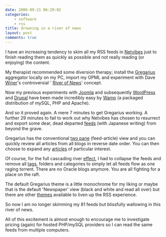 ```yaml
---
date: 2006-09-21 06:29:02
categories:
    - software
    - rss
title: drowning in a river of news
layout: post
comments: true
---
```

I have an increasing tendency to skim all my RSS feeds in
[Netvibes](http://www.nbrightside.com/blog/2006/05/25/good-vibes-from-netvibes/)
just to finish reading them as quickly as possible and not really reading (or
enjoying) the content.

My therapist recommended some diversion therapy; install the
[Gregarius](http://gregarius.net/) aggregator locally on my PC, import
my OPML and experiment with Dave
[Winer](http://scripting.wordpress.com/)'s controversial '
[River of News](http://www.reallysimplesyndication.com/riverOfNews)' concept.

Now my previous experiments with
[Joomla](http://www.nbrightside.com/blog/2006/01/31/finally-succumbed/)
and subsequently [WordPress](http://wordpress.org/) and
[Drupal](http://drupal.org/) have been made incredibly easy by
[Wamp](http://www.wampserver.com/en/) (a packaged distribution of mySQL,
PHP and Apache).

And so it proved again. A mere 7 minutes to get Gregarius working. A
further 29 minutes to fail to work out why Netvibes has chosen to
resurrect and export some dear, dead departed
[feeds](http://oracledoug.com/serendipity/) (with Japanese writing) from
beyond the grave.

Gregarius has the conventional
[two pane](http://flickr.com/photos/70276096@N00/249333422/in/photostream/)
(feed-article) view and you can quickly review all articles from all
blogs in reverse date order. You can then choose to expand any
[articles](http://flickr.com/photos/70276096@N00/249333418/in/photostream/)
of particular interest.

Of course, for the full cascading river
[effect](http://flickr.com/photos/70276096@N00/249333419/in/photostream/),
I had to collapse the feeds and remove all
[tags](http://www.nbrightside.com/blog/2006/03/02/tags-categories-and-labels/),
folders and categories to simply let all feeds flow as one raging
torrent. There are no Oracle blogs anymore. You are all fighting for a
place on the raft.

The default Gregarius theme is a little monochrome for my liking or
maybe that is the default 'Newspaper' view (black and white and read all
over) but there are other
[themes](http://flickr.com/photos/70276096@N00/249333421/in/photostream/)
available to liven up the RSS experience.

So now I am no longer skimming my 81 feeds but blissfully wallowing in
this river of news.

All of this excitement is almost enough to encourage me to investigate
pricing (again) for hosted PHP/mySQL providers so I can read the same
feeds from multiple computers.
